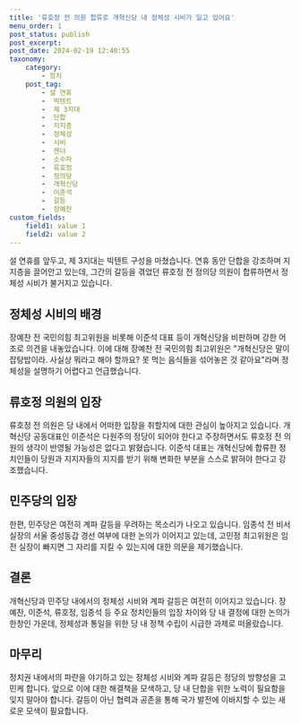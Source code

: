 ```yaml
---
title: '류호정 전 의원 합류로 개혁신당 내 정체성 시비가 일고 있어요'
menu_order: 1
post_status: publish
post_excerpt: 
post_date: 2024-02-19 12:40:55
taxonomy:
    category:
        - 정치
    post_tag:
        - 설 연휴
        -  빅텐트
        -  제 3지대
        -  단합
        -  지지층
        -  정체성
        -  시비
        -  젠더
        -  소수자
        -  류호정
        -  정의당
        -  개혁신당
        -  이준석
        -  갈등
        -  장예찬
custom_fields:
    field1: value 1
    field2: value 2
---
```


설 연휴를 앞두고, 제 3지대는 빅텐트 구성을 마쳤습니다. 연휴 동안 단합을 강조하며 지지층을 끌어안고 있는데, 그간의 갈등을 겪었던 류호정 전 정의당 의원이 합류하면서 정체성 시비가 불거지고 있습니다.
## 정체성 시비의 배경
장예찬 전 국민의힘 최고위원을 비롯해 이준석 대표 등이 개혁신당을 비판하며 강한 어조로 의견을 내놓았습니다. 이에 대해 장예찬 전 국민의힘 최고위원은 "개혁신당은 말이 잡탕밥이라. 사실상 뭐라고 해야 할까요? 못 먹는 음식들을 섞어놓은 것 같아요"라며 정체성을 설명하기 어렵다고 언급했습니다.
## 류호정 의원의 입장
류호정 전 의원은 당 내에서 어떠한 입장을 취할지에 대한 관심이 높아지고 있습니다. 개혁신당 공동대표인 이준석은 다원주의 정당이 되어야 한다고 주장하면서도 류호정 전 의원의 생각이 반영될 가능성은 없다고 밝혔습니다.
이준석 대표는 개혁신당에 합류한 정치인들이 당원과 지지자들의 지지를 받기 위해 변화한 부분을 스스로 밝혀야 한다고 강조했습니다.
## 민주당의 입장
한편, 민주당은 여전히 계파 갈등을 우려하는 목소리가 나오고 있습니다. 임종석 전 비서실장의 서울 중성동갑 경선 여부에 대한 논의가 이어지고 있는데, 고민정 최고위원은 임 전 실장이 빠지면 그 자리를 지킬 수 있는지에 대한 의문을 제기했습니다.
## 결론
개혁신당과 민주당 내에서의 정체성 시비와 계파 갈등은 여전히 이어지고 있습니다. 장예찬, 이준석, 류호정, 임종석 등 주요 정치인들의 입장 차이와 당 내 결정에 대한 논의가 한창인 가운데, 정체성과 통일을 위한 당 내 정책 수립이 시급한 과제로 떠올랐습니다.
## 마무리
정치권 내에서의 파란을 야기하고 있는 정체성 시비와 계파 갈등은 정당의 방향성을 고민케 합니다. 앞으로 이에 대한 해결책을 모색하고, 당 내 단합을 위한 노력이 필요함을 잊지 말아야 합니다. 갈등이 아닌 협력과 공존을 통해 국가 발전에 이바지할 수 있는 새로운 모색이 필요합니다.
